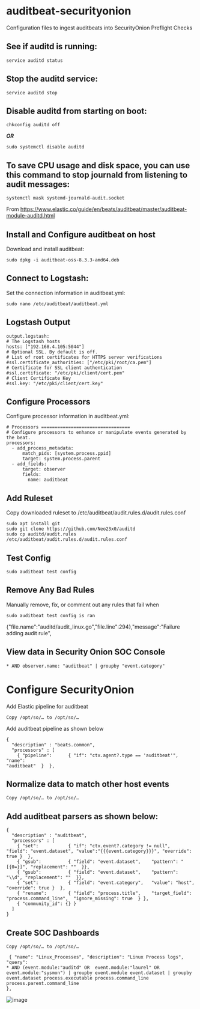 # auditbeat-securityonion
Configuration files to ingest auditbeats into SecurityOnion
Preflight Checks

## See if auditd is running:
```
service auditd status
```
## Stop the auditd service:
```
service auditd stop
```

## Disable auditd from starting on boot:
```
chkconfig auditd off
```
*****OR*****
```
sudo systemctl disable auditd
```
## To save CPU usage and disk space, you can use this command to stop journald from listening to audit messages:
```
systemctl mask systemd-journald-audit.socket
```
From <https://www.elastic.co/guide/en/beats/auditbeat/master/auditbeat-module-auditd.html> 

## Install and Configure auditbeat on host

Download and install auditbeat:

```
sudo dpkg -i auditbeat-oss-8.3.3-amd64.deb
```
## Connect to Logstash:
Set the connection information in auditbeat.yml:
```
sudo nano /etc/auditbeat/auditbeat.yml
```
## Logstash Output
  ```
  output.logstash:
  # The Logstash hosts
  hosts: ["192.168.4.105:5044"]
  # Optional SSL. By default is off.
  # List of root certificates for HTTPS server verifications
  #ssl.certificate_authorities: ["/etc/pki/root/ca.pem"]
  # Certificate for SSL client authentication
  #ssl.certificate: "/etc/pki/client/cert.pem"
  # Client Certificate Key
  #ssl.key: "/etc/pki/client/cert.key"
```
## Configure Processors
Configure processor information in auditbeat.yml:
```
# Processors =================================
# Configure processors to enhance or manipulate events generated by the beat.
processors:
  - add_process_metadata:
      match_pids: [system.process.ppid]
      target: system.process.parent
  - add_fields:
      target: observer
      fields:
        name: auditbeat
```
 
## Add Ruleset
Copy downloaded ruleset to /etc/auditbeat/audit.rules.d/audit.rules.conf
```
sudo apt install git
sudo git clone https://github.com/Neo23x0/auditd
sudo cp auditd/audit.rules /etc/auditbeat/audit.rules.d/audit.rules.conf
```
## Test Config
```
sudo auditbeat test config
```
## Remove Any Bad Rules 
Manually remove, fix, or comment out any rules that fail when 
```
sudo auditbeat test config is ran
```
{"file.name":"auditd/audit_linux.go","file.line":294},"message":"Failure 
adding audit rule",

## View data in Security Onion SOC Console
```
* AND observer.name: "auditbeat" | groupby "event.category"
```

# Configure SecurityOnion
Add Elastic pipeline for auditbeat

```
Copy /opt/so/… to /opt/so/…
```

Add auditbeat pipeline as shown below
```
{
  "description" : "beats.common",
  "processors" : [
    { "pipeline":      { "if": "ctx.agent?.type == 'auditbeat'",   "name": 
"auditbeat"  }  },
```
## Normalize data to match other host events
```
Copy /opt/so/… to /opt/so/…
```
## Add auditbeat parsers as shown below:
```
{
  "description" : "auditbeat",
  "processors" : [
    { "set":           { "if": "ctx.event?.category != null",   "field": "event.dataset", "value":"{{{event.category}}}", "override": true }  },
    { "gsub":          { "field": "event.dataset",    "pattern": "[{0=}]", "replacement": ""  }},
    { "gsub":          { "field": "event.dataset",    "pattern": "\\d", "replacement": ""  }},
    { "set":           { "field": "event.category",   "value": "host", "override": true }  },
    { "rename":        { "field": "process.title",    "target_field": "process.command_line",  "ignore_missing": true  } },
    { "community_id": {} }
  ]
}
```
## Create SOC Dashboards
```
Copy /opt/so/… to /opt/so/…
``` 
``` 
 { "name": "Linux_Processes", "description": "Linux Process logs", "query": 
* AND (event.module:"auditd" OR  event.module:"laurel" OR  event.module:"sysmon") | groupby event.module event.dataset | groupby
event.dataset process.executable process.command_line process.parent.command_line
},
``` 

![image](https://user-images.githubusercontent.com/73084279/193039909-f6b8ca7b-dc7e-4be0-9f95-538982c077b0.png)
